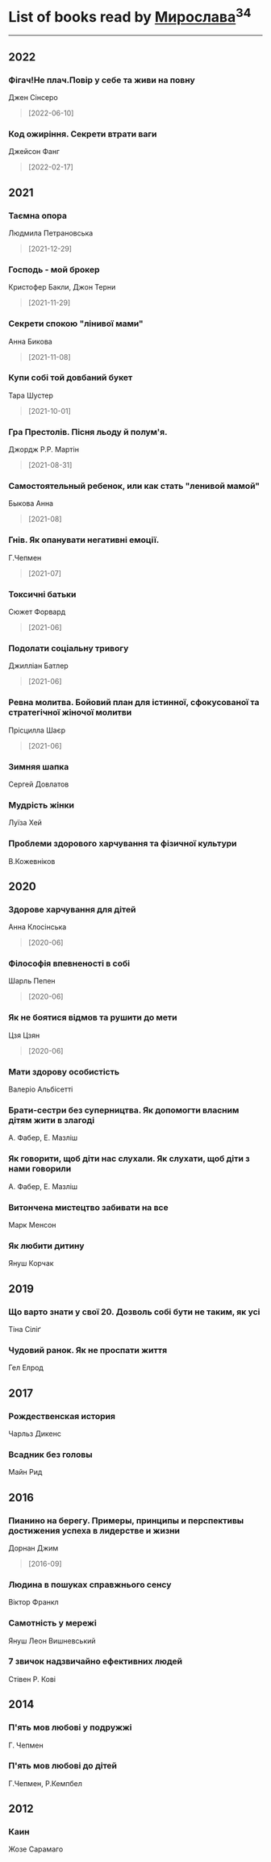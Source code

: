 # List of books read by [Мирослава](https://plus.google.com/u/0/106107989792957993574/)<sup>34</sup>
---

## 2022

### Фігач!Не плач.Повір у себе та живи на повну
Джен Сінсеро
> [2022-06-10] 


### Код ожиріння. Секрети втрати ваги
Джейсон Фанг
> [2022-02-17] 



## 2021

### Таємна опора
Людмила Петрановська
> [2021-12-29] 


### Господь - мой брокер
Кристофер Бакли, Джон Терни
> [2021-11-29] 


### Секрети спокою "лінивої мами"
Анна Бикова
> [2021-11-08] 


### Купи собі той довбаний букет
Тара Шустер
> [2021-10-01] 


### Гра Престолів. Пісня льоду й полум'я.
Джордж Р.Р. Мартін
> [2021-08-31] 


### Самостоятельный ребенок, или как стать "ленивой мамой"
Быкова Анна
> [2021-08] 


### Гнів. Як опанувати негативні емоції.
Г.Чепмен
> [2021-07] 


### Токсичні батьки
Сюжет Форвард
> [2021-06] 


### Подолати соціальну тривогу
Джилліан Батлер
> [2021-06] 


### Ревна молитва. Бойовий план для істинної, сфокусованої та стратегічної жіночої молитви
Прісцилла Шаєр
> [2021-06] 


### Зимняя шапка
Сергей Довлатов


### Мудрість жінки
Луїза Хей


### Проблеми здорового харчування та фізичної культури
В.Кожевніков



## 2020

### Здорове харчування для дітей
Анна Клосінська
> [2020-06] 


### Філософія впевненості в собі
Шарль Пепен
> [2020-06] 


### Як не боятися відмов та рушити до мети
Цзя Цзян
> [2020-06] 


### Мати здорову особистість
Валеріо Альбісетті


### Брати-сестри без суперництва. Як допомогти власним дітям жити в злагоді
А. Фабер, Е. Мазліш


### Як говорити, щоб діти нас слухали. Як слухати, щоб діти з нами говорили
А. Фабер, Е. Мазліш


### Витончена мистецтво забивати на все
Марк Менсон


### Як любити дитину
Януш Корчак



## 2019

### Що варто знати у свої 20. Дозволь собі бути не таким, як усі
Тіна Cіліґ


### Чудовий ранок. Як не проспати життя
Гел Елрод



## 2017

### Рождественская история
Чарльз Дикенс


### Всадник без головы
Майн Рид



## 2016

### Пианино на берегу. Примеры, принципы и перспективы достижения успеха в лидерстве и жизни
Дорнан Джим
> [2016-09] 


### Людина в пошуках справжнього сенсу
Віктор Франкл


### Самотність у мережі
Януш Леон Вишневський


### 7 звичок надзвичайно ефективних людей
Стівен Р. Кові



## 2014

### П'ять мов любові у подружжі
Г. Чепмен


### П'ять мов любові до дітей
Г.Чепмен, Р.Кемпбел



## 2012

### Каин
Жозе Сарамаго



